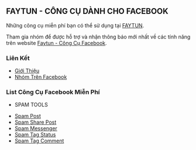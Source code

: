 ## FAYTUN - CÔNG CỤ DÀNH CHO FACEBOOK

Những công cụ miễn phí bạn có thể sử dụng tại [FAYTUN](https://faytun.net).

Tham gia nhóm để được hỗ trợ và nhận thông báo mới nhất về các tính năng trên website [Faytun - Công Cụ Facebook](https://www.facebook.com/groups/479240542465446/).


### Liên Kết

- [Giới Thiệu](README.md)
- [Nhóm Trên Facebook](https://www.facebook.com/groups/479240542465446/)

### List Công Cụ Facebook Miễn Phí

- SPAM TOOLS
 + [Spam Post](https://faytun.net)
 + [Spam Share Post](https://faytun.net)
 + [Spam Messenger](https://faytun.net)
 + [Spam Tag Status](https://faytun.net)
 + [Spam Tag Comment](https://faytun.net)
